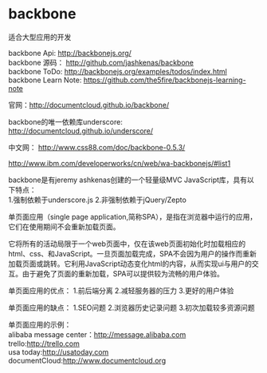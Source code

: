# backbone
适合大型应用的开发

backbone Api: http://backbonejs.org/   
backbone 源码： http://github.com/jashkenas/backbone   
backbone ToDo:  http://backbonejs.org/examples/todos/index.html
backbone Learn Note: https://github.com/the5fire/backbonejs-learning-note

官网：http://documentcloud.github.io/backbone/

backbone的唯一依赖库underscore:
http://documentcloud.github.io/underscore/

中文网：
http://www.css88.com/doc/backbone-0.5.3/

http://www.ibm.com/developerworks/cn/web/wa-backbonejs/#list1

backbone是有jeremy ashkenas创建的一个轻量级MVC JavaScript库，具有以下特点：    
1.强制依赖于underscore.js   2.非强制依赖于jQuery/Zepto

单页面应用（single page application,简称SPA），是指在浏览器中运行的应用，它们在使用期间不会重新加载页面。

它将所有的活动局限于一个web页面中，仅在该web页面初始化时加载相应的html、css、和JavaScript。一旦页面加载完成，SPA不会因为用户的操作而重新加载页面或跳转。它利用JavaScript动态变化html的内容，从而实现ui与用户的交互。由于避免了页面的重新加载，SPA可以提供较为流畅的用户体验。

单页面应用的优点：
1.前后端分离  2.减轻服务器的压力  3.更好的用户体验

单页面应用的缺点：
1.SEO问题  2.浏览器历史记录问题  3.初次加载较多资源问题

单页面应用的示例：   
alibaba message center：http://message.alibaba.com   
trello:http://trello.com   
usa today:http://usatoday.com   
documentCloud:http://www.documentcloud.org   


